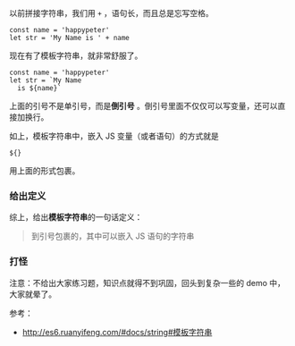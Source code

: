 以前拼接字符串，我们用 `+` ，语句长，而且总是忘写空格。

```
const name = 'happypeter'
let str = 'My Name is ' + name
```

现在有了模板字符串，就非常舒服了。

```
const name = 'happypeter'
let str = `My Name
  is ${name}`
```

上面的引号不是单引号，而是**倒引号** 。倒引号里面不仅仅可以写变量，还可以直接加换行。

如上，模板字符串中，嵌入 JS 变量（或者语句）的方式就是

```
${}
```

用上面的形式包裹。


### 给出定义

综上，给出**模板字符串**的一句话定义：

>到引号包裹的，其中可以嵌入 JS 语句的字符串


### 打怪

注意：不给出大家练习题，知识点就得不到巩固，回头到复杂一些的 demo 中，大家就晕了。

参考：

- http://es6.ruanyifeng.com/#docs/string#模板字符串
